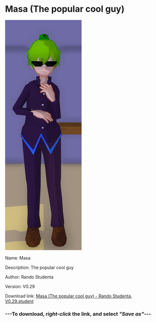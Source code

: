 # Masa (The popular cool guy)

<img src = "https://raw.githubusercontent.com/Arbiter1223/Daigaku-Gurashi-Custom-Students/master/Students/Files/Masa%20(The%20popular%20cool%20guy).png">

Name: Masa

Description: The popular cool guy

Author: Rando Studenta

Version: V0.29

Download link: <a href="https://raw.githubusercontent.com/Arbiter1223/Daigaku-Gurashi-Custom-Students/master/Students/Files/Masa%20(The%20popular%20cool%20guy)%20-%20Rando%20Studenta%2C%20V0.29.student">Masa (The popular cool guy) - Rando Studenta, V0.29.student</a>

### ---**To download, _right-click_ the link, and select _"Save as"_**---
